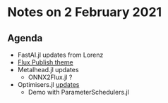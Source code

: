 # Notes on 2 February 2021

## Agenda

- FastAI.jl updates from Lorenz
- [Flux Publish theme][1]
- Metalhead.jl updates
	- ONNX2Flux.jl  ?
- Optimisers.jl [updates][2]
	- Demo with ParameterSchedulers.jl

[1]:	https://github.com/darsnack/flux-theme
[2]:	https://github.com/FluxML/Optimisers.jl/pull/9